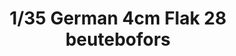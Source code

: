 ---
layout: product
title: "1/35 German 4cm Flak 28 beutebofors"
price: "4350" 
desc: "Maketa"
img_path: "/assets/img/AFV35186.webp"
brand: "N/A"
available: false
special_offer: false
new: false
soon: false
cat: "010000"
subcat: "015100"
subsubcat: "0N/A"
sifra: "AFV35186"
popular: false
spec: false
---